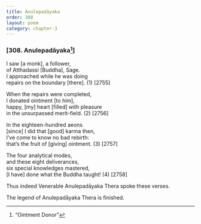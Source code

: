 ```yaml
---
title: Anulepadāyaka
order: 308
layout: poem
category: chapter-3
---
```


### \[308. Anulepadāyaka[^1]\]

I saw \[a monk\], a follower,  
of Atthadassi \[Buddha\], Sage.  
I approached while he was doing  
repairs on the boundary \[there\]. (1) \[2755\]

When the repairs were completed,  
I donated ointment \[to him\],  
happy, \[my\] heart \[filled\] with pleasure  
in the unsurpassed merit-field. (2) \[2756\]

In the eighteen-hundred aeons  
\[since\] I did that \[good\] karma then,  
I’ve come to know no bad rebirth:  
that’s the fruit of \[giving\] ointment. (3) \[2757\]

The four analytical modes,  
and these eight deliverances,  
six special knowledges mastered,  
\[I have\] done what the Buddha taught! (4) \[2758\]

Thus indeed Venerable Anulepadāyaka Thera spoke these verses.

The legend of Anulepadāyaka Thera is finished.

[^1]: “Ointment Donor”
